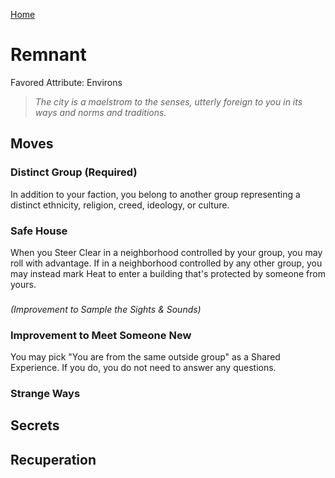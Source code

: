 [Home](../index.md)

# Remnant
Favored Attribute: Environs

> *The city is a maelstrom to the senses, utterly foreign to you in its ways and norms and traditions.*

## Moves

### Distinct Group (Required)
In addition to your faction, you belong to another group representing a distinct ethnicity, religion, creed, ideology, or culture.

### Safe House
When you Steer Clear in a neighborhood controlled by your group, you may roll with advantage.
If in a neighborhood controlled by any other group, you may instead mark Heat to enter a building that's protected by someone from yours.

### 
*(Improvement to Sample the Sights & Sounds)*



### Improvement to Meet Someone New
You may pick "You are from the same outside group" as a Shared Experience. If you do, you do not need to answer any questions.

### Strange Ways

## Secrets
## Recuperation